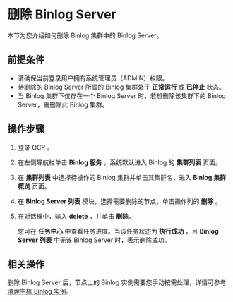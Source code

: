 # 删除 Binlog Server

本节为您介绍如何删除 Binlog 集群中的 Binlog Server。

## 前提条件

* 请确保当前登录用户拥有系统管理员（ADMIN）权限。
* 待删除的 Binlog Server 所属的 Binlog 集群处于 **正常运行** 或 **已停止** 状态。
* 当 Binlog 集群下仅存在一个 Binlog Server 时，若想删除该集群下的 Binlog Server，需删除此 Binlog 集群。

## 操作步骤

1. 登录 OCP 。

2. 在左侧导航栏单击 **Binlog 服务** ，系统默认进入 Binlog 的 **集群列表** 页面。

3. 在 **集群列表** 中选择待操作的 Binlog 集群并单击其集群名，进入 **Binlog 集群概览** 页面。

4. 在 **Binlog Server 列表** 模块，选择需要删除的节点，单击操作列的 **删除** 。

5. 在对话框中，输入 **delete** ，并单击 **删除**。

   您可在 **任务中心** 中查看任务进度。当该任务状态为 **执行成功** ，且 **Binlog Server 列表** 中无该 Binlog Server 时，表示删除成功。

## 相关操作

删除 Binlog Server 后，节点上的 Binlog 实例需要您手动按需处理，详情可参考 [清理主机 Binlog 实例](400.clean-binlog-instance-on-a-host.md)。
